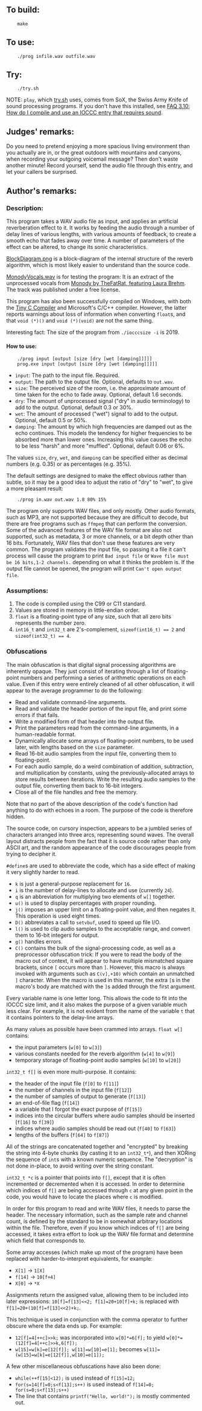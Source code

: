 ## To build:

``` <!---sh-->
    make
```


## To use:

``` <!---sh-->
    ./prog infile.wav outfile.wav
```


## Try:

``` <!---sh-->
    ./try.sh
```


NOTE: `play`, which [try.sh](%%REPO_URL%%/2019/giles/try.sh) uses, comes from SoX, the Swiss Army Knife
of sound processing programs.  If you don't have this installed, see [FAQ 3.10:
How do I compile and use an IOCCC entry that requires sound](../../faq.html#sox).


## Judges' remarks:

Do you need to pretend enjoying a more spacious living environment than you
actually are in, or the great outdoors with mountains and canyons, when
recording your outgoing voicemail message?  Then don't waste another minute!
Record yourself, send the audio file through this entry, and let your callers be
surprised.


## Author's remarks:

### Description:

This program takes a WAV audio file as input, and applies an artificial
reverberation effect to it. It works by feeding the audio through a number of
delay lines of various lengths, with various amounts of feedback, to create a
smooth echo that fades away over time. A number of parameters of the effect can
be altered, to change its sonic characteristics.

[BlockDiagram.png](BlockDiagram.png) is a block-diagram of the internal
structure of the reverb algorithm, which is most likely easier to understand
than the source code.

[MonodyVocals.wav](MonodyVocals.wav) is for testing the program: It is an
extract of the unprocessed vocals from [Monody by TheFatRat, featuring Laura
Brehm](https://www.youtube.com/watch?v=B7xai5u_tnk). The track was published
under a free license.

This program has also been successfully compiled on Windows, with both the [Tiny
C Compiler](https://bellard.org/tcc/) and Microsoft's C/C++ compiler. However,
the latter reports warnings about loss of information when converting `float`s,
and that `void (*)()` and `void (*)(void)` are not the same thing.

Interesting fact: The size of the program from `./iocccsize -i` is 2019.


#### How to use:

``` <!---sh-->
    ./prog input [output [size [dry [wet [damping]]]]]
    prog.exe input [output [size [dry [wet [damping]]]]]
```

* `input`: The path to the input file. Required.
* `output`: The path to the output file. Optional, defaults to `out.wav`.
* `size`: The perceived size of the room, i.e. the approximate amount of time
taken for the echo to fade away. Optional, default 1.6 seconds.
* `dry`: The amount of unprocessed signal ("dry" in audio terminology) to add to
the output. Optional, default 0.3 or 30%.
* `wet`: The amount of processed ("wet") signal to add to the output. Optional,
default 0.5 or 50%.
* `damping`: The amount by which high frequencies are damped out as the echo
continues. This models the tendency for higher frequencies to be absorbed more
than lower ones. Increasing this value causes the echo to be less "harsh" and
more "muffled". Optional, default 0.06 or 6%.

The values `size`, `dry`, `wet`, and `damping` can be specified either as
decimal numbers (e.g. 0.35) or as percentages (e.g. 35%).

The default settings are designed to make the effect obvious rather than subtle,
so it may be a good idea to adjust the ratio of "dry" to "wet", to give a more
pleasant result:

``` <!---sh-->
    ./prog in.wav out.wav 1.8 80% 15%
```

The program only supports WAV files, and only mostly. Other audio formats, such
as MP3, are not supported because they are difficult to decode, but there are
free programs such as `ffmpeg` that can perform the conversion. Some of the
advanced features of the WAV file format are also not supported, such as
metadata, 3 or more channels, or a bit depth other than 16 bits. Fortunately,
WAV files that don't use these features are very common. The program validates
the input file, so passing it a file it can't process will cause the program to
print `Bad input file` or `Wave file must be 16 bits,1-2 channels.` depending on
what it thinks the problem is. If the output file cannot be opened, the program
will print `Can't open output file`.


### Assumptions:

1. The code is compiled using the C99 or C11 standard.
2. Values are stored in memory in little-endian order.
3. `float` is a floating-point type of any size, such that all zero bits
represents the number zero.
4. `int16_t` and `int32_t` are 2's-complement, `sizeof(int16_t) == 2` and
`sizeof(int32_t) == 4`.


### Obfuscations

The main obfuscation is that digital signal processing algorithms are inherently
opaque. They just consist of iterating through a list of floating-point numbers
and performing a series of arithmetic operations on each value. Even if this
entry were entirely cleaned of all other obfuscation, it will appear to the
average programmer to do the following:

* Read and validate command-line arguments.
* Read and validate the header portion of the input file, and print some errors
if that fails.
* Write a modified form of that header into the output file.
* Print the parameters read from the command-line arguments, in a human-readable
format.
* Dynamically allocate some arrays of floating-point numbers, to be used later,
with lengths based on the `size` parameter.
* Read 16-bit audio samples from the input file, converting them to
floating-point.
* For each audio sample, do a weird combination of addition, subtraction, and
multiplication by constants, using the previously-allocated arrays to store
results between iterations. Write the resulting audio samples to the output
file, converting them back to 16-bit integers.
* Close all of the file handles and free the memory.

Note that no part of the above description of the code's function had anything
to do with echoes in a room. The purpose of the code is therefore hidden.

The source code, on cursory inspection, appears to be a jumbled series of
characters arranged into three arcs, representing sound waves. The overall
layout distracts people from the fact that it is source code rather than only
ASCII art, and the random appearance of the code discourages people from trying
to decipher it.

`#define`s are used to abbreviate the code, which has a side effect of making it
very slightly harder to read.

* `k` is just a general-purpose replacement for `16`.
* `i` is the number of delay-lines to allocate and use (currently `24`).
* `q` is an abbreviation for multiplying two elements of `w[]` together.
* `u()` is used to display percentages with proper rounding.
* `j()` imposes an upper limit on a floating-point value, and then negates it.
This operation is used eight times.
* `D()` abbreviates a call to `setvbuf`, used to speed up file I/O.
* `l()` is used to clip audio samples to the acceptable range, and convert them
to 16-bit integers for output.
* `g()` handles errors.
* `C()` contains the bulk of the signal-processing code, as well as a
preprocessor obfuscation trick: If you were to read the body of the macro out of
context, it will appear to have multiple mismatched square brackets, since `[`
occurs more than `]`. However, this macro is always invoked with arguments such
as `C(v],+10)` which contain an unmatched `]` character. When the macro is used
in this manner, the extra `[`s in the macro's body are matched with the `]`s
added through the first argument.

Every variable name is one letter long. This allows the code to fit into the
IOCCC size limit, and it also makes the purpose of a given variable much less
clear. For example, it is not evident from the name of the variable `t` that it
contains pointers to the delay-line arrays.

As many values as possible have been crammed into arrays. `float w[]` contains:

* the input parameters (`w[0]` to `w[3]`)
* various constants needed for the reverb algorithm (`w[4]` to `w[9]`)
* temporary storage of floating-point audio samples (`w[10]` to `w[20]`)

`int32_t f[]` is even more multi-purpose. It contains:

* the header of the input file (`f[0]` to `f[11]`)
* the number of channels in the input file (`f[12]`)
* the number of samples of output to generate (`f[13]`)
* an end-of-file flag (`f[14]`)
* a variable that I forgot the exact purpose of (`f[15]`)
* indices into the circular buffers where audio samples should be inserted
(`f[16]` to `f[39]`)
* indices where audio samples should be read out (`f[40]` to `f[63]`)
* lengths of the buffers (`f[64]` to `f[87]`)

All of the strings are concatenated together and "encrypted" by breaking the
string into 4-byte chunks (by casting it to an `int32_t*`), and then XORing the
sequence of `int`s with a known numeric sequence. The "decryption" is not done
in-place, to avoid writing over the string constant.

`int32_t *c` is a pointer that points into `f[]`, except that it is often
incremented or decremented when it is accessed. In order to determine which
indices of `f[]` are being accessed through `c` at any given point in the code,
you would have to locate the places where `c` is modified.

In order for this program to read and write WAV files, it needs to parse the
header. The necessary information, such as the sample rate and channel count, is
defined by the standard to be in somewhat arbitrary locations within the file.
Therefore, even if you know which indices of `f[]` are being accessed, it takes
extra effort to look up the WAV file format and determine which field that
corresponds to.

Some array accesses (which make up most of the program) have been replaced with
harder-to-interpret equivalents, for example:

* `X[1]` -> `1[X]`
* `f[14]` -> `10[f+4]`
* `X[0]` -> `*X`

Assignments return the assigned value, allowing them to be included into later
expressions: `10[f]=f[13]<<2; f[1]=20+10[f]+k;` is replaced with
`f[1]=20+(10[f]=f[13]<<2)+k;`.

This technique is used in conjunction with the comma operator to further obscure
where the data ends up. For example:

* `12[f]=4[++c]>>k;` was incorporated into `w[0]*=6[f];` to yield
`w[0]*=(12[f]=4[++c]>>k,6[f]);`
* `w[15]=w[k]=e[12[f]]; w[11]=w[10]=e[1];` becomes
`w[11]=(w[15]=w[k]=e[12[f]],w[10]=e[1]);`

A few other miscellaneous obfuscations have also been done:

* `while(++f[15]<12);` is used instead of `f[15]=12;`
* `for(s=14[f]=0;s<f[13];s++)` is used instead of `f[14]=0;
for(s=0;s<f[13];s++)`
* The line that contains `printf("Hello, world!");` is mostly commented out.

<!--

    Copyright © 1984-2024 by Landon Curt Noll. All Rights Reserved.

    You are free to share and adapt this file under the terms of this license:

        Creative Commons Attribution-ShareAlike 4.0 International (CC BY-SA 4.0)

    For more information, see:

        https://creativecommons.org/licenses/by-sa/4.0/

-->
